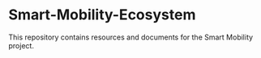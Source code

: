 # Smart-Mobility-Ecosystem
This repository contains resources and documents for the Smart Mobility project.
